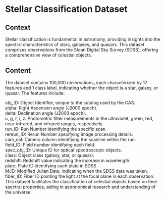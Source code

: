 # Stellar Classification Dataset  
## Context  
Stellar classification is fundamental in astronomy, providing insights into the spectral characteristics of stars, galaxies, and quasars. This dataset comprises observations from the Sloan Digital Sky Survey (SDSS), offering a comprehensive view of celestial objects.  

## Content  
The dataset contains 100,000 observations, each characterized by 17 features and 1 class label, indicating whether the object is a star, galaxy, or quasar. The features include:  
  
obj_ID: Object Identifier, unique to the catalog used by the CAS.  
alpha: Right Ascension angle (J2000 epoch).  
delta: Declination angle (J2000 epoch).  
u, g, r, i, z: Photometric filter measurements in the ultraviolet, green, red, near-infrared, and infrared ranges, respectively.  
run_ID: Run Number identifying the specific scan.  
rereun_ID: Rerun Number specifying image processing details.  
cam_col: Camera column identifying the scanline within the run.  
field_ID: Field number identifying each field.  
spec_obj_ID: Unique ID for optical spectroscopic objects.  
class: Object class (galaxy, star, or quasar).  
redshift: Redshift value indicating the increase in wavelength.   
plate: Plate ID identifying each plate in SDSS.  
MJD: Modified Julian Date, indicating when the SDSS data was taken.  
fiber_ID: Fiber ID pointing the light at the focal plane in each observation.  
This dataset facilitates the classification of celestial objects based on their spectral properties, aiding in astronomical research and understanding of the universe.  
